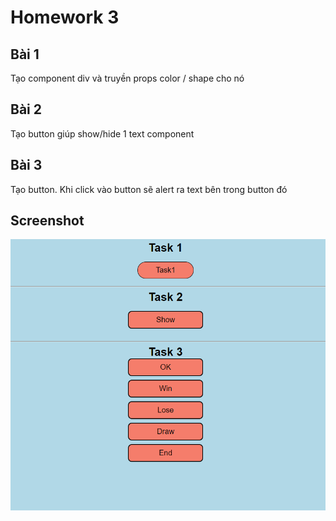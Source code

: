 # Homework 3

## Bài 1

Tạo component div và truyền props color / shape cho nó

## Bài 2

Tạo button giúp show/hide 1 text component

## Bài 3

Tạo button. Khi click vào button sẽ alert ra text bên trong button đó

## Screenshot

![result](result.jpeg "Giao diện trang web")
